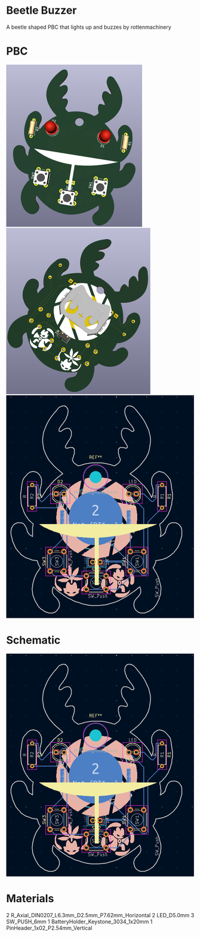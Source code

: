 # Beetle Buzzer

A beetle shaped PBC that lights up and buzzes by rottenmachinery 

# PBC

![](https://github.com/anomaly-22/beetle-buzzer/blob/main/pbc%202.png?raw=true)
![](https://github.com/anomaly-22/beetle-buzzer/blob/main/pbc%203.png?raw=true)
![](https://github.com/anomaly-22/beetle-buzzer/blob/main/pbc%201.png?raw=true)

# Schematic 
![](https://github.com/anomaly-22/beetle-buzzer/blob/main/pbc%201.png?raw=true)

# Materials

2 R_Axial_DIN0207_L6.3mm_D2.5mm_P7.62mm_Horizontal
2 LED_D5.0mm
3 SW_PUSH_6mm
1 BatteryHolder_Keystone_3034_1x20mm
1 PinHeader_1x02_P2.54mm_Vertical
